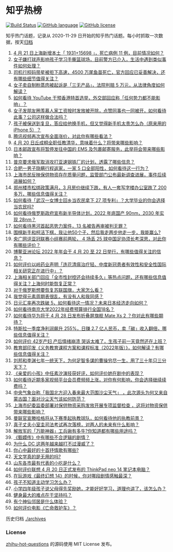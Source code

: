 # 知乎热榜
[![Build Status](https://github.com/ToWeLong/zhihu-hot-questions/workflows/CI/badge.svg)](https://github.com/ToWeLong/zhihu-hot-questions/actions)
[![GitHub language](https://img.shields.io/badge/language-golang-orange.svg)](https://golang.org/)
[![GitHub license](https://img.shields.io/github/license/ToWeLong/zhihu-hot-questions)](https://github.com/ToWeLong/zhihu-hot-questions/blob/main/LICENSE)

知乎热门话题，记录从 2020-11-29 日开始的知乎热门话题。每小时抓取一次数据，按天[归档](./archives)

<!-- BEGIN -->

1. [4 月 21 日上海新增本土「 1931+15698 」，死亡病例 11 例，目前情况如何？](https://www.zhihu.com/question/529357192)
1. [女子嫌打球声影响孩子学习手撕篮球场，目前警方已介入，生活中遇到类似事件如何处理？](https://www.zhihu.com/question/529246737)
1. [司机行程码带星被拒下高速，4500 万尾鱼苗死亡，官方回应已妥善解决，还有哪些细节值得关注？](https://www.zhihu.com/question/529189465)
1. [女子卖自制粉蒸肉被起诉是「三无产品」，法院判赔 5 万元，从法律角度如何解读？](https://www.zhihu.com/question/529247574)
1. [如何看待 YouTube 干预香港特首选举，外交部回应称「任何势力都不能影响」？](https://www.zhihu.com/question/529268122)
1. [女子发朋友圈羡慕人家工资按时发放被开除，点赞同事也一同被开，如何看待此事？公司这样做合法吗？](https://www.zhihu.com/question/529298442)
1. [孩子被保送到复旦，答应给他换手机，但又觉得新手机太贵怎么办（原来用的iPhone 5）？](https://www.zhihu.com/question/522646992)
1. [腾讯视频再次宣布全面涨价，对此你有哪些看法？](https://www.zhihu.com/question/502715761)
1. [4 月 20 日丘成桐全职任教清华，意味着什么？将带来哪些影响？](https://www.zhihu.com/question/529210638)
1. [日本邮政宣布将暂停发往中国的 EMS 及包裹邮寄服务，此举将会带来哪些影响？](https://www.zhihu.com/question/529251192)
1. [普京要求俄军取消攻打亚速钢铁厂的计划，透露了哪些信息？](https://www.zhihu.com/question/529245404)
1. [合肥一男子隐瞒行程返家，一家 5 口全部阳性，如何看待这一行为？](https://www.zhihu.com/question/528813117)
1. [上海市民反映保供物资存在质量问题，监管部门公布最新调查进展，事件后续进展如何？](https://www.zhihu.com/question/529201707)
1. [郑州楼市松绑政策满月，3 月房价继续下跌，有人一套写字楼办公室跌了 200 多万，哪些信息值得关注？](https://www.zhihu.com/question/529176645)
1. [如何看待「武汉一女博士回乡当农民拿下 27 项专利」？大学毕业的你会选择当农民吗?](https://www.zhihu.com/question/529168384)
1. [如何看待俄罗斯政府宣布新半导体计划，2022 年底国产 90nm，2030 年实现 28nm？](https://www.zhihu.com/question/528256636)
1. [如何看待黑河首起恶势力案件，13 名被告再审被判无罪？](https://www.zhihu.com/question/529176520)
1. [围棋新手和柯洁下棋，我让他50个子，然后我走两步他走一步，我能赢么?](https://www.zhihu.com/question/528691305)
1. [央广网评亚冠联赛小组赛前两轮， 4 场丢 25 球中国足协须长考深思，对此你有哪些评价？](https://www.zhihu.com/question/529184484)
1. [博鳌亚洲论坛 2022 年年会于 4 月 20 至 22 日举行，有哪些值得关注的信息？](https://www.zhihu.com/question/528707873)
1. [如何评价以岭药业声明「连花清瘟治疗轻、中度新冠患者有效性和安全性国际相关研究正在进行中」？](https://www.zhihu.com/question/529192000)
1. [上海相关部门回应「全市性封控还会持续多久」等热点问题，还有哪些信息值得关注？上海何时能恢复正常？](https://www.zhihu.com/question/529357311)
1. [对于俄罗斯想要恢复苏联国旗，大家怎么看？](https://www.zhihu.com/question/529171550)
1. [我觉得元素周期表很乱，有没有人和我同感？](https://www.zhihu.com/question/524866803)
1. [日元汇率再次跌破 5，如何看待这一情况？未来日本经济走向如何？](https://www.zhihu.com/question/528802860)
1. [如何看待南京大学2022年经费预算排行全国18名？](https://www.zhihu.com/question/529285729)
1. [如何看待华为将于 4 月 28 日发布折叠屏旗舰 Mate Xs 2 ？你对此有哪些期待？](https://www.zhihu.com/question/529362101)
1. [特斯拉一季度净利润飙升 255%，日赚 2.7 亿人民币，卖「碳」收入翻倍，哪些信息值得关注？](https://www.zhihu.com/question/529210655)
1. [如何评价 42岁产妇 产后情绪崩溃 哭诉太难了，生孩子前一天竟然还在上班？](https://www.zhihu.com/question/529264251)
1. [教育部印发《义务教育课程方案和课程标准（2022年版）》，如何解读？有哪些信息值得关注？](https://www.zhihu.com/question/529203431)
1. [刘邦和李渊七年一统天下，为何足智多谋的曹操穷尽一生，用了三十年只三分天下？](https://www.zhihu.com/question/357020072)
1. [《亲爱的小孩》中任素汐演技获好评，如何评价她在剧中的表现？](https://www.zhihu.com/question/528239818)
1. [如何看待近期多家视频平台会员费频频上涨，对你有何影响，你会选择继续续费吗？](https://www.zhihu.com/question/529227861)
1. [中央气象台称「我国北方迎入春来最大范围沙尘天气」 ，此次源头为何又来自蒙古国？面对沙尘天气该如何防范？](https://www.zhihu.com/question/529204365)
1. [上海市纪委监委部署对保供物资采购发放开展专项监督检查 ，这将对物资保供带来哪些影响？](https://www.zhihu.com/question/529380183)
1. [曼联官宣滕哈格将从下赛季起执教球队，如何看待他的执教前景？](https://www.zhihu.com/question/529269541)
1. [真子丈夫小室圭司法考试再次落榜，对两人的未来有什么影响？](https://www.zhihu.com/question/528074996)
1. [解放军的「万能神器」工兵锹有多牛?你知道都有哪些用途吗？](https://www.zhihu.com/question/527757616)
1. [《甄嬛传》中有哪些不合逻辑的剧情？](https://www.zhihu.com/question/455085402)
1. [为什么 DC 这两年越来越打不过漫威了？](https://www.zhihu.com/question/358111584)
1. [你心中最好的十首抒情歌有哪些?](https://www.zhihu.com/question/529188709)
1. [天文学真的是无用的吗?](https://www.zhihu.com/question/528241661)
1. [山东各市最有代表的小吃是什么？](https://www.zhihu.com/question/525482730)
1. [如何评价联想 4 月 20 日正式发布的 ThinkPad neo 14 笔记本电脑？](https://www.zhihu.com/question/529050326)
1. [在玩游戏《最终幻想 14》的时候，你对哪段剧情感触最深？](https://www.zhihu.com/question/526501458)
1. [孩子不知道主动学习怎么办？](https://www.zhihu.com/question/525361079)
1. [小学四年级孩子说父母得先奖励她，才能好好学习，道理也讲了，该怎么办？](https://www.zhihu.com/question/528654408)
1. [健身最大的难点在于坚持吗？](https://www.zhihu.com/question/525968904)
1. [有个神仙邻居是什么体验？](https://www.zhihu.com/question/529061934)
1. [如何评价电影《亡命救护车》？](https://www.zhihu.com/question/526677077)

<!-- END -->

历史归档 [./archives](./archives)


### License
[zhihu-hot-questions](https://github.com/towelong/zhihu-hot-questions) 的源码使用 MIT License 发布。